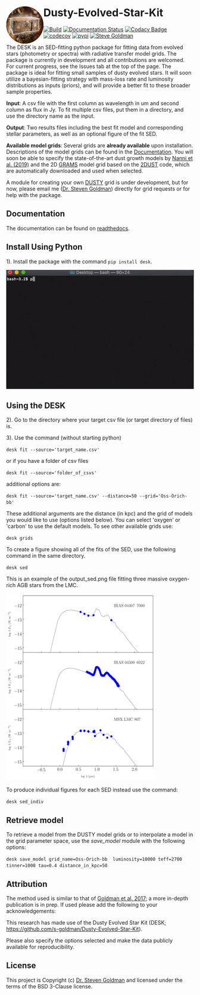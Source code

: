 Dusty-Evolved-Star-Kit<img align="left" width="100" height="100" src="docs/the_desk.png">
=========================================================================================
[![Build](https://github.com/s-goldman/Dusty-Evolved-Star-Kit/workflows/Python%20package/badge.svg?branch=master)](https://github.com/s-goldman/Dusty-Evolved-Star-Kit/actions)
[![Documentation Status](https://readthedocs.org/projects/dusty-evolved-star-kit/badge/?version=latest)](https://dusty-evolved-star-kit.readthedocs.io/en/latest/?badge=latest)
[![Codacy Badge](https://api.codacy.com/project/badge/Grade/b6bd41e6d7db48e7b811a106015f2d82)](https://www.codacy.com/manual/s-goldman/Dusty-Evolved-Star-Kit?utm_source=github.com&amp;utm_medium=referral&amp;utm_content=s-goldman/Dusty-Evolved-Star-Kit&amp;utm_campaign=Badge_Grade)
[![codecov](https://codecov.io/gh/s-goldman/Dusty-Evolved-Star-Kit/branch/master/graph/badge.svg)](https://codecov.io/gh/s-goldman/Dusty-Evolved-Star-Kit)
[![pypi](https://img.shields.io/badge/pypi-DESK-blue.svg)](https://pypi.org/project/desk/)
[![Steve Goldman](https://img.shields.io/badge/STScI-Steve%20Goldman-blue.svg)](http://www.stsci.edu/~sgoldman/)

The DESK is an SED-fitting python package for fitting data from evolved stars (photometry or spectra) with radiative transfer model grids. The package is currently in development and all contributions are welcomed. For current progress, see the Issues tab at the top of the page. The package is ideal for fitting small samples of dusty evolved stars. It will soon utilize a bayesian-fitting strategy with mass-loss rate and luminosity distributions as inputs (priors), and will provide a better fit  to these broader sample properties.

**Input**: A csv file with the first column as wavelength in um and second column as flux in Jy. To fit multiple csv files, put them in a directory, and use the directory name as the input.

**Output**: Two results files including the best fit model and corresponding stellar parameters, as well as an optional figure of the fit SED.

**Available model grids**:
Several grids are **already available** upon installation. Descriptions of the model grids can be found in the [Documentation](https://dusty-evolved-star-kit.readthedocs.io/en/latest/grids.html). You will soon be able to specify the state-of-the-art dust growth models by [Nanni et al. (2019)](https://ui.adsabs.harvard.edu/abs/2019MNRAS.487..502N/abstract) and the 2D [GRAMS](https://2dust.stsci.edu/grams_models.cgi) model grid based on the [2DUST](https://2dust.stsci.edu/index.cgi) code, which are automatically downloaded and used when selected.

A module for creating your own [DUSTY](https://github.com/ivezic/dusty) grid is under development, but for now, please email me ([Dr. Steven Goldman](http://www.stsci.edu/~sgoldman/)) directly for grid requests or for help with the package.

Documentation
-------------

The documentation can be found on [readthedocs](http://dusty-evolved-star-kit.readthedocs.io/en/latest/).

Install Using Python
--------------------

1). Install the package with the command `pip install desk`.

![](docs/pip_install2.gif)

Using the DESK
--------------

2). Go to the directory where your target csv file (or target directory of files) is.  

3). Use the command (without starting python)

  `desk fit --source='target_name.csv'`

or if you have a folder of csv files

  `desk fit --source='folder_of_csvs'`

additional options are:

`desk fit --source='target_name.csv' --distance=50 --grid='Oss-Orich-bb'`

These additional arguments are the distance (in kpc) and the grid of models you would like to use (options listed below). You can select 'oxygen' or 'carbon' to use the default models. To see other available grids use:

`desk grids`

To create a figure showing all of the fits of the SED, use the following command in the same directory.

`desk sed`


This is an example of the output_sed.png file fitting three massive oxygen-rich AGB stars from the LMC.

<img src="docs/example.png"  width="400" height="500">

To produce individual figures for each SED instead use the command:

`desk sed_indiv`


Retrieve model
--------------

To retrieve a model from the DUSTY model grids or to interpolate a model in the grid parameter space, use the *save_model* module with the following options:

`desk save_model grid_name=Oss-Orich-bb  luminosity=10000 teff=2700 tinner=1000 tau=0.4 distance_in_kpc=50`


Attribution
-----------

The method used is similar to that of [Goldman et al. 2017](https://ui.adsabs.harvard.edu/abs/2017MNRAS.465..403G/abstract); a more in-depth publication is in prep. If used please add the following to your acknowledgements:

This research has made use of the Dusty Evolved Star Kit (DESK; <https://github.com/s-goldman/Dusty-Evolved-Star-Kit>).

Please also specify the options selected and make the data publicly available for reproducibility.

License
-------

This project is Copyright (c) [Dr. Steven Goldman](http://www.stsci.edu/~sgoldman/) and licensed under
the terms of the BSD 3-Clause license.
